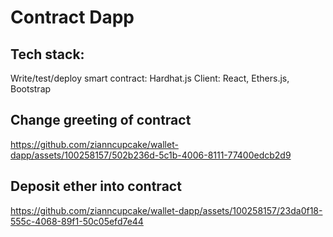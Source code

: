 # Contract Dapp

## Tech stack:
Write/test/deploy smart contract: Hardhat.js
Client: React, Ethers.js, Bootstrap

## Change greeting of contract



https://github.com/zianncupcake/wallet-dapp/assets/100258157/502b236d-5c1b-4006-8111-77400edcb2d9



## Deposit ether into contract


https://github.com/zianncupcake/wallet-dapp/assets/100258157/23da0f18-555c-4068-89f1-50c05efd7e44




